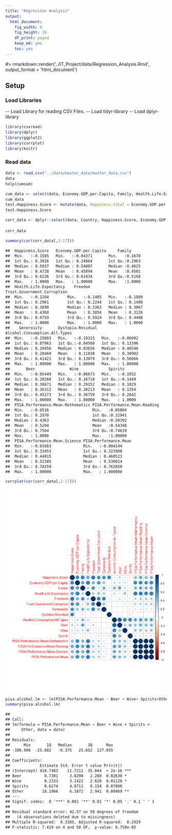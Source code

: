 ```yaml
---
title: "Regression Analysis"
output:
  html_document:
    fig_width: 8
    fig_height: 10
    df_print: paged
    keep_md: yes
    toc: yes
---
```

#> rmarkdown::render('../IT_Project/data/Regression_Analysis.Rmd', output_format = 'html_document')



## Setup

### Load Libraries 

-- Load Library for reading CSV Files.
-- Load tidyr-library
-- Load dplyr-library


```r
library(csvread)
library(dplyr)
library(ggplot2)
library(corrplot)
library(knitr)
```
### Read data


```r
data <- read.csv("../data/master_data/master_data.csv")
data
help(cumsum)
```

```r
cum_data <- select(data, Economy.GDP.per.Capita, Family, Health.Life.Expectancy,Freedom, Trust.Government.Corruption, Generosity, Dystopia.Residual)
cum_data
test.Happiness.Score <- mutate(data, Happiness.total = Economy.GDP.per.Capita+Family+ Health.Life.Expectancy,Freedom+Trust.Government.Corruption+Generosity+ Dystopia.Residual)
test.Happiness.Score
```


```r
corr_data <- dplyr::select(data, Country, Happiness.Score, Economy.GDP.per.Capita, Family, Health.Life.Expectancy,Freedom, Trust.Government.Corruption, Generosity, Dystopia.Residual,Alcohol.Consumption.All.Types,Beer, Wine, Spirits, contains("PISA"))

corr_data
```

<div data-pagedtable="false">
  <script data-pagedtable-source type="application/json">
{"columns":[{"label":["Country"],"name":[1],"type":["fctr"],"align":["left"]},{"label":["Happiness.Score"],"name":[2],"type":["dbl"],"align":["right"]},{"label":["Economy.GDP.per.Capita"],"name":[3],"type":["dbl"],"align":["right"]},{"label":["Family"],"name":[4],"type":["dbl"],"align":["right"]},{"label":["Health.Life.Expectancy"],"name":[5],"type":["dbl"],"align":["right"]},{"label":["Freedom"],"name":[6],"type":["dbl"],"align":["right"]},{"label":["Trust.Government.Corruption"],"name":[7],"type":["dbl"],"align":["right"]},{"label":["Generosity"],"name":[8],"type":["dbl"],"align":["right"]},{"label":["Dystopia.Residual"],"name":[9],"type":["dbl"],"align":["right"]},{"label":["Alcohol.Consumption.All.Types"],"name":[10],"type":["dbl"],"align":["right"]},{"label":["Beer"],"name":[11],"type":["dbl"],"align":["right"]},{"label":["Wine"],"name":[12],"type":["dbl"],"align":["right"]},{"label":["Spirits"],"name":[13],"type":["dbl"],"align":["right"]},{"label":["PISA.Performance.Mean.Mathematics"],"name":[14],"type":["dbl"],"align":["right"]},{"label":["PISA.Performance.Mean.Reading"],"name":[15],"type":["dbl"],"align":["right"]},{"label":["PISA.Performance.Mean.Science"],"name":[16],"type":["dbl"],"align":["right"]},{"label":["PISA.Performance.Mean"],"name":[17],"type":["dbl"],"align":["right"]}],"data":[{"1":"Albania","2":"4.959","3":"0.87867","4":"0.80434","5":"0.81325","6":"0.35733","7":"0.06413","8":"0.14272","9":"1.89894","10":"4.77","11":"1.57","12":"1.17","13":"1.94","14":"413.1570","15":"405.2588","16":"427.2250","17":"415.2136"},{"1":"Algeria","2":"5.605","3":"0.93929","4":"1.07772","5":"0.61766","6":"0.28579","7":"0.17383","8":"0.07822","9":"2.43209","10":"0.56","11":"0.31","12":"0.14","13":"0.10","14":"359.6062","15":"349.8593","16":"375.7451","17":"361.7369"},{"1":"Argentina","2":"6.574","3":"1.05351","4":"1.24823","5":"0.78723","6":"0.44974","7":"0.08484","8":"0.11451","9":"2.83600","10":"8.42","11":"3.36","12":"3.38","13":"0.81","14":"409.0333","15":"425.3031","16":"432.2262","17":"422.1875"},{"1":"Australia","2":"7.284","3":"1.33358","4":"1.30923","5":"0.93156","6":"0.65124","7":"0.35637","8":"0.43562","9":"2.26646","10":"9.52","11":"3.76","12":"3.66","13":"1.22","14":"493.8962","15":"502.9006","16":"509.9939","17":"502.2636"},{"1":"Austria","2":"7.200","3":"1.33723","4":"1.29704","5":"0.89042","6":"0.62433","7":"0.18676","8":"0.33088","9":"2.53320","10":"11.40","11":"6.10","12":"3.60","13":"1.70","14":"496.7423","15":"484.8656","16":"495.0375","17":"492.2151"},{"1":"Belgium","2":"6.937","3":"1.30782","4":"1.28566","5":"0.89667","6":"0.58450","7":"0.22540","8":"0.22250","9":"2.41484","10":"10.36","11":"4.60","12":"3.97","13":"1.47","14":"506.9844","15":"498.5242","16":"501.9997","17":"502.5028"},{"1":"Brazil","2":"6.983","3":"0.98124","4":"1.23287","5":"0.69702","6":"0.49049","7":"0.17521","8":"0.14574","9":"3.26001","10":"6.97","11":"4.45","12":"0.25","13":"2.24","14":"377.0695","15":"407.3486","16":"400.6821","17":"395.0334"},{"1":"Bulgaria","2":"4.218","3":"1.01216","4":"1.10614","5":"0.76649","6":"0.30587","7":"0.00872","8":"0.11921","9":"0.89991","10":"11.30","11":"4.22","12":"1.96","13":"4.99","14":"441.1899","15":"431.7175","16":"445.7720","17":"439.5598"},{"1":"Canada","2":"7.427","3":"1.32629","4":"1.32261","5":"0.90563","6":"0.63297","7":"0.32957","8":"0.45811","9":"2.45176","10":"8.00","11":"3.70","12":"2.00","13":"2.00","14":"515.6474","15":"526.6678","16":"527.7047","17":"523.3400"},{"1":"Chile","2":"6.670","3":"1.10715","4":"1.12447","5":"0.85857","6":"0.44132","7":"0.12869","8":"0.33363","9":"2.67585","10":"7.89","11":"2.85","12":"2.61","13":"2.43","14":"422.6714","15":"458.5709","16":"446.9561","17":"442.7328"},{"1":"Colombia","2":"6.477","3":"0.91861","4":"1.24018","5":"0.69077","6":"0.53466","7":"0.05120","8":"0.18401","9":"2.85737","10":"4.43","11":"3.13","12":"0.05","13":"1.23","14":"389.6438","15":"424.9052","16":"415.7288","17":"410.0926"},{"1":"Costa Rica","2":"7.226","3":"0.95578","4":"1.23788","5":"0.86027","6":"0.63376","7":"0.10583","8":"0.25497","9":"3.17728","10":"3.63","11":"2.31","12":"0.27","13":"1.02","14":"400.2534","15":"427.4875","16":"419.6080","17":"415.7830"},{"1":"Croatia","2":"5.759","3":"1.08254","4":"0.79624","5":"0.78805","6":"0.25883","7":"0.02430","8":"0.05444","9":"2.75414","10":"9.89","11":"4.50","12":"3.68","13":"1.34","14":"464.0401","15":"486.8632","16":"475.3912","17":"475.4315"},{"1":"Cyprus","2":"5.689","3":"1.20813","4":"0.89318","5":"0.92356","6":"0.40672","7":"0.06146","8":"0.30638","9":"1.88931","10":"9.55","11":"2.84","12":"2.71","13":"4.00","14":"437.1443","15":"442.8443","16":"432.5964","17":"437.5283"},{"1":"Czech Republic","2":"6.505","3":"1.17898","4":"1.20643","5":"0.84483","6":"0.46364","7":"0.02652","8":"0.10686","9":"2.67782","10":"12.82","11":"6.90","12":"2.67","13":"3.25","14":"492.3254","15":"487.2501","16":"492.8300","17":"490.8018"},{"1":"Denmark","2":"7.527","3":"1.32548","4":"1.36058","5":"0.87464","6":"0.64938","7":"0.48357","8":"0.34139","9":"2.49204","10":"9.38","11":"3.49","12":"4.21","13":"1.68","14":"511.0876","15":"499.8146","16":"501.9369","17":"504.2797"},{"1":"Dominican Republic","2":"4.885","3":"0.89537","4":"1.17202","5":"0.66825","6":"0.57672","7":"0.14234","8":"0.21684","9":"1.21305","10":"6.14","11":"3.49","12":"0.24","13":"2.34","14":"327.7020","15":"357.7377","16":"331.6388","17":"339.0262"},{"1":"Estonia","2":"5.429","3":"1.15174","4":"1.22791","5":"0.77361","6":"0.44888","7":"0.15184","8":"0.08680","9":"1.58782","10":"16.64","11":"5.44","12":"1.23","13":"8.37","14":"519.5291","15":"519.1429","16":"534.1937","17":"524.2886"},{"1":"Finland","2":"7.406","3":"1.29025","4":"1.31826","5":"0.88911","6":"0.64169","7":"0.41372","8":"0.23351","9":"2.61955","10":"8.51","11":"4.13","12":"1.75","13":"1.84","14":"511.0769","15":"526.4247","16":"530.6612","17":"522.7209"},{"1":"France","2":"6.575","3":"1.27778","4":"1.26038","5":"0.94579","6":"0.55011","7":"0.20646","8":"0.12332","9":"2.21126","10":"11.87","11":"2.16","12":"7.09","13":"2.42","14":"492.9204","15":"499.3061","16":"494.9776","17":"495.7347"},{"1":"Georgia","2":"4.297","3":"0.74190","4":"0.38562","5":"0.72926","6":"0.40577","7":"0.38331","8":"0.05547","9":"1.59541","10":"7.44","11":"1.37","12":"3.10","13":"2.97","14":"403.8332","15":"401.2881","16":"411.1315","17":"405.4176"},{"1":"Germany","2":"6.750","3":"1.32792","4":"1.29937","5":"0.89186","6":"0.61477","7":"0.21843","8":"0.28214","9":"2.11569","10":"11.99","11":"5.66","12":"3.84","13":"2.49","14":"505.9713","15":"509.1041","16":"509.1406","17":"508.0720"},{"1":"Greece","2":"4.857","3":"1.15406","4":"0.92933","5":"0.88213","6":"0.07699","7":"0.01397","8":"0.00000","9":"1.80101","10":"6.64","11":"2.04","12":"3.08","13":"1.44","14":"453.6299","15":"467.0395","16":"454.8288","17":"458.4994"},{"1":"Hungary","2":"4.800","3":"1.12094","4":"1.20215","5":"0.75905","6":"0.32112","7":"0.02758","8":"0.12800","9":"1.24074","10":"10.90","11":"3.93","12":"3.41","13":"3.57","14":"476.8309","15":"469.5233","16":"476.7475","17":"474.3672"},{"1":"Iceland","2":"7.561","3":"1.30232","4":"1.40223","5":"0.94784","6":"0.62877","7":"0.14145","8":"0.43630","9":"2.70201","10":"7.66","11":"4.26","12":"2.15","13":"1.25","14":"488.0332","15":"481.5255","16":"473.2301","17":"480.9296"},{"1":"Indonesia","2":"5.399","3":"0.82827","4":"1.08708","5":"0.63793","6":"0.46611","7":"0.00000","8":"0.51535","9":"1.86399","10":"0.28","11":"0.05","12":"0.22","13":"0.01","14":"386.1096","15":"397.2595","16":"403.0997","17":"395.4896"},{"1":"Ireland","2":"6.940","3":"1.33596","4":"1.36948","5":"0.89533","6":"0.61777","7":"0.28703","8":"0.45901","9":"1.97570","10":"10.93","11":"5.14","12":"3.06","13":"1.97","14":"503.7220","15":"520.8148","16":"502.5751","17":"509.0373"},{"1":"Israel","2":"7.278","3":"1.22857","4":"1.22393","5":"0.91387","6":"0.41319","7":"0.07785","8":"0.33172","9":"3.08854","10":"2.61","11":"1.41","12":"0.11","13":"1.05","14":"469.6695","15":"478.9606","16":"466.5528","17":"471.7276"},{"1":"Italy","2":"5.948","3":"1.25114","4":"1.19777","5":"0.95446","6":"0.26236","7":"0.02901","8":"0.22823","9":"2.02518","10":"7.14","11":"1.78","12":"4.61","13":"0.74","14":"489.7287","15":"484.7580","16":"480.5468","17":"485.0112"},{"1":"Japan","2":"5.987","3":"1.27074","4":"1.25712","5":"0.99111","6":"0.49615","7":"0.18060","8":"0.10705","9":"1.68435","10":"6.86","11":"1.25","12":"0.38","13":"2.74","14":"532.4399","15":"515.9585","16":"538.3948","17":"528.9311"},{"1":"Jordan","2":"5.192","3":"0.90198","4":"1.05392","5":"0.69639","6":"0.40661","7":"0.14293","8":"0.11053","9":"1.87996","10":"0.37","11":"0.07","12":"0.01","13":"0.29","14":"380.2590","15":"408.1022","16":"408.6691","17":"399.0101"},{"1":"Kazakhstan","2":"5.855","3":"1.12254","4":"1.12241","5":"0.64368","6":"0.51649","7":"0.08454","8":"0.11827","9":"2.24729","10":"5.92","11":"1.78","12":"0.38","13":"3.76","14":"459.8160","15":"427.1410","16":"456.4836","17":"447.8135"},{"1":"Latvia","2":"5.098","3":"1.11312","4":"1.09562","5":"0.72437","6":"0.29671","7":"0.06332","8":"0.18226","9":"1.62215","10":"10.82","11":"4.80","12":"1.24","13":"4.13","14":"482.3051","15":"487.7581","16":"490.2250","17":"486.7627"},{"1":"Lebanon","2":"4.839","3":"1.02564","4":"0.80001","5":"0.83947","6":"0.33916","7":"0.04582","8":"0.21854","9":"1.57059","10":"1.18","11":"0.38","12":"0.19","13":"0.59","14":"396.2497","15":"346.5490","16":"386.4854","17":"376.4280"},{"1":"Lithuania","2":"5.833","3":"1.14723","4":"1.25745","5":"0.73128","6":"0.21342","7":"0.01031","8":"0.02641","9":"2.44649","10":"14.42","11":"6.28","12":"1.03","13":"5.35","14":"478.3834","15":"472.4066","16":"475.4089","17":"475.3996"},{"1":"Luxembourg","2":"6.946","3":"1.56391","4":"1.21963","5":"0.91894","6":"0.61583","7":"0.37798","8":"0.28034","9":"1.96961","10":"11.83","11":"3.91","12":"5.47","13":"2.46","14":"485.7706","15":"481.4391","16":"482.8064","17":"483.3387"},{"1":"Macedonia","2":"5.007","3":"0.91851","4":"1.00232","5":"0.73545","6":"0.33457","7":"0.05327","8":"0.22359","9":"1.73933","10":"4.68","11":"1.67","12":"2.15","13":"0.84","14":"371.3114","15":"351.7415","16":"383.6824","17":"368.9118"},{"1":"Malaysia","2":"5.770","3":"1.12486","4":"1.07023","5":"0.72394","6":"0.53024","7":"0.10501","8":"0.33075","9":"1.88541","10":"0.64","11":"0.39","12":"0.13","13":"0.11","14":"446.1098","15":"430.5782","16":"442.9475","17":"439.8785"},{"1":"Malta","2":"6.302","3":"1.20740","4":"1.30203","5":"0.88721","6":"0.60365","7":"0.13586","8":"0.51752","9":"1.64880","10":"7.75","11":"2.96","12":"2.21","13":"2.16","14":"478.6448","15":"446.6661","16":"464.7819","17":"463.3643"},{"1":"Mexico","2":"7.187","3":"1.02054","4":"0.91451","5":"0.81444","6":"0.48181","7":"0.21312","8":"0.14074","9":"3.60214","10":"5.28","11":"4.01","12":"0.11","13":"1.14","14":"408.0235","15":"423.2765","16":"415.7099","17":"415.6700"},{"1":"Moldova","2":"5.889","3":"0.59448","4":"1.01528","5":"0.61826","6":"0.32818","7":"0.01615","8":"0.20951","9":"3.10712","10":"9.39","11":"1.52","12":"5.25","13":"2.43","14":"419.6635","15":"416.2293","16":"427.9978","17":"421.2969"},{"1":"Montenegro","2":"5.192","3":"0.97438","4":"0.90557","5":"0.72521","6":"0.18260","7":"0.14296","8":"0.16140","9":"2.10017","10":"6.41","11":"0.69","12":"2.76","13":"2.83","14":"417.9341","15":"426.8845","16":"411.3136","17":"418.7107"},{"1":"Netherlands","2":"7.378","3":"1.32944","4":"1.28017","5":"0.89284","6":"0.61576","7":"0.31814","8":"0.47610","9":"2.46570","10":"8.03","11":"3.83","12":"2.88","13":"1.32","14":"512.2528","15":"502.9591","16":"508.5748","17":"507.9289"},{"1":"New Zealand","2":"7.286","3":"1.25018","4":"1.31967","5":"0.90837","6":"0.63938","7":"0.42922","8":"0.47501","9":"2.26425","10":"8.87","11":"3.35","12":"2.97","13":"2.53","14":"495.2233","15":"509.2707","16":"513.3035","17":"505.9325"},{"1":"Norway","2":"7.522","3":"1.45900","4":"1.33095","5":"0.88521","6":"0.66973","7":"0.36503","8":"0.34699","9":"2.46531","10":"5.97","11":"2.57","12":"2.22","13":"1.03","14":"501.7298","15":"513.1912","16":"498.4811","17":"504.4674"},{"1":"Peru","2":"5.824","3":"0.90019","4":"0.97459","5":"0.73017","6":"0.41496","7":"0.05989","8":"0.14982","9":"2.59450","10":"5.10","11":"3.06","12":"0.41","13":"1.62","14":"386.5606","15":"397.5414","16":"396.6836","17":"393.5952"},{"1":"Poland","2":"5.791","3":"1.12555","4":"1.27948","5":"0.77903","6":"0.53122","7":"0.04212","8":"0.16759","9":"1.86565","10":"10.48","11":"5.83","12":"0.89","13":"3.76","14":"504.4693","15":"505.6971","16":"501.4353","17":"503.8672"},{"1":"Portugal","2":"5.102","3":"1.15991","4":"1.13935","5":"0.87519","6":"0.51469","7":"0.01078","8":"0.13719","9":"1.26462","10":"10.54","11":"2.69","12":"6.54","13":"0.82","14":"491.6270","15":"498.1289","16":"501.1001","17":"496.9520"},{"1":"Qatar","2":"6.611","3":"1.69042","4":"1.07860","5":"0.79733","6":"0.64040","7":"0.52208","8":"0.32573","9":"1.55674","10":"1.26","11":"0.33","12":"0.13","13":"0.79","14":"402.4007","15":"401.8874","16":"417.6112","17":"407.2998"},{"1":"Republic of Korea","2":"5.984","3":"1.24461","4":"0.95774","5":"0.96538","6":"0.33208","7":"0.07857","8":"0.18557","9":"2.21978","10":"9.06","11":"2.01","12":"0.17","13":"0.64","14":"524.1062","15":"517.4367","16":"515.8099","17":"519.1176"},{"1":"Republic of Korea","2":"5.984","3":"1.24461","4":"0.95774","5":"0.96538","6":"0.33208","7":"0.07857","8":"0.18557","9":"2.21978","10":"3.35","11":"0.09","12":"0.00","13":"3.26","14":"524.1062","15":"517.4367","16":"515.8099","17":"519.1176"},{"1":"Russian Federation","2":"5.716","3":"1.13764","4":"1.23617","5":"0.66926","6":"0.36679","7":"0.03005","8":"0.00199","9":"2.27394","10":"8.41","11":"3.49","12":"0.87","13":"3.36","14":"494.0600","15":"494.6278","16":"486.6310","17":"491.7729"},{"1":"Singapore","2":"6.798","3":"1.52186","4":"1.02000","5":"1.02525","6":"0.54252","7":"0.49210","8":"0.31105","9":"1.88501","10":"1.80","11":"1.25","12":"0.27","13":"0.25","14":"564.1897","15":"535.1002","16":"555.5747","17":"551.6215"},{"1":"Slovakia","2":"5.995","3":"1.16891","4":"1.26999","5":"0.78902","6":"0.31751","7":"0.03431","8":"0.16893","9":"2.24639","10":"10.78","11":"3.44","12":"2.61","13":"4.27","14":"475.2301","15":"452.5143","16":"460.7749","17":"462.8398"},{"1":"Slovenia","2":"5.848","3":"1.18498","4":"1.27385","5":"0.87337","6":"0.60855","7":"0.03787","8":"0.25328","9":"1.61583","10":"11.49","11":"5.73","12":"4.90","13":"0.86","14":"509.9196","15":"505.2159","16":"512.8636","17":"509.3330"},{"1":"Spain","2":"6.329","3":"1.23011","4":"1.31379","5":"0.95562","6":"0.45951","7":"0.06398","8":"0.18227","9":"2.12367","10":"8.26","11":"4.51","12":"1.55","13":"2.21","14":"485.8432","15":"495.5764","16":"492.7861","17":"491.4019"},{"1":"Sweden","2":"7.364","3":"1.33171","4":"1.28907","5":"0.91087","6":"0.65980","7":"0.43844","8":"0.36262","9":"2.37119","10":"7.16","11":"2.62","12":"3.42","13":"1.01","14":"493.9181","15":"500.1556","16":"493.4224","17":"495.8320"},{"1":"Switzerland","2":"7.587","3":"1.39651","4":"1.34951","5":"0.94143","6":"0.66557","7":"0.41978","8":"0.29678","9":"2.51738","10":"9.62","11":"3.17","12":"4.58","13":"1.76","14":"521.2506","15":"492.1982","16":"505.5058","17":"506.3182"},{"1":"Thailand","2":"6.455","3":"0.96690","4":"1.26504","5":"0.73850","6":"0.55664","7":"0.03187","8":"0.57630","9":"2.31945","10":"6.57","11":"1.86","12":"0.18","13":"4.53","14":"415.4638","15":"409.1301","16":"421.3373","17":"415.3104"},{"1":"Trinidad and Tobago","2":"6.168","3":"1.21183","4":"1.18354","5":"0.61483","6":"0.55884","7":"0.01140","8":"0.31844","9":"2.26882","10":"6.87","11":"3.73","12":"0.25","13":"2.77","14":"417.2434","15":"427.2733","16":"424.5905","17":"423.0357"},{"1":"Tunisia","2":"4.739","3":"0.88113","4":"0.60429","5":"0.73793","6":"0.26268","7":"0.06358","8":"0.06431","9":"2.12466","10":"1.42","11":"1.04","12":"0.33","13":"0.05","14":"366.8180","15":"361.0555","16":"386.4034","17":"371.4256"},{"1":"Turkey","2":"5.332","3":"1.06098","4":"0.94632","5":"0.73172","6":"0.22815","7":"0.15746","8":"0.12253","9":"2.08528","10":"1.40","11":"0.80","12":"0.13","13":"0.47","14":"420.4540","15":"428.3351","16":"425.4895","17":"424.7595"},{"1":"United Arab Emirates","2":"6.901","3":"1.42727","4":"1.12575","5":"0.80925","6":"0.64157","7":"0.38583","8":"0.26428","9":"2.24743","10":"2.03","11":"0.21","12":"0.14","13":"1.68","14":"427.4827","15":"433.5423","16":"436.7311","17":"432.5854"},{"1":"United Kingdom","2":"6.867","3":"1.26637","4":"1.28548","5":"0.90943","6":"0.59625","7":"0.32067","8":"0.51912","9":"1.96994","10":"9.82","11":"3.49","12":"3.48","13":"2.13","14":"492.4785","15":"497.9719","16":"509.2215","17":"499.8906"},{"1":"United States","2":"7.119","3":"1.39451","4":"1.24711","5":"0.86179","6":"0.54604","7":"0.15890","8":"0.40105","9":"2.51011","10":"8.78","11":"4.13","12":"1.59","13":"3.07","14":"469.6285","15":"496.9351","16":"496.2424","17":"487.6020"},{"1":"Uruguay","2":"6.485","3":"1.06166","4":"1.20890","5":"0.81160","6":"0.60362","7":"0.24558","8":"0.23240","9":"2.32142","10":"9.03","11":"3.18","12":"3.94","13":"1.91","14":"417.9919","15":"436.5721","16":"435.3630","17":"429.9757"},{"1":"Vietnam","2":"5.360","3":"0.63216","4":"0.91226","5":"0.74676","6":"0.59444","7":"0.10441","8":"0.16860","9":"2.20173","10":"2.92","11":"2.67","12":"0.02","13":"0.23","14":"494.5183","15":"486.7738","16":"524.6445","17":"501.9789"}],"options":{"columns":{"min":{},"max":[10]},"rows":{"min":[10],"max":[10]},"pages":{}}}
  </script>
</div>


```r
summary(cor(corr_data[,2:17]))
```

```
##  Happiness.Score   Economy.GDP.per.Capita     Family      
##  Min.   :-0.1585   Min.   :-0.04371       Min.   :0.1678  
##  1st Qu.: 0.3816   1st Qu.: 0.24864       1st Qu.:0.2963  
##  Median : 0.5037   Median : 0.54887       Median :0.4625  
##  Mean   : 0.4728   Mean   : 0.45894       Mean   :0.4501  
##  3rd Qu.: 0.6226   3rd Qu.: 0.61434       3rd Qu.:0.5168  
##  Max.   : 1.0000   Max.   : 1.00000       Max.   :1.0000  
##  Health.Life.Expectancy    Freedom        Trust.Government.Corruption
##  Min.   :-0.1204        Min.   :-0.1405   Min.   :-0.1889            
##  1st Qu.: 0.2961        1st Qu.: 0.2244   1st Qu.: 0.1480            
##  Median : 0.3890        Median : 0.3363   Median : 0.3067            
##  Mean   : 0.4360        Mean   : 0.3856   Mean   : 0.3126            
##  3rd Qu.: 0.6759        3rd Qu.: 0.5924   3rd Qu.: 0.4488            
##  Max.   : 1.0000        Max.   : 1.0000   Max.   : 1.0000            
##    Generosity       Dystopia.Residual  Alcohol.Consumption.All.Types
##  Min.   :-0.15803   Min.   :-0.19315   Min.   :-0.06092             
##  1st Qu.: 0.07963   1st Qu.:-0.04568   1st Qu.: 0.13396             
##  Median : 0.20456   Median : 0.03656   Median : 0.46546             
##  Mean   : 0.28469   Mean   : 0.11838   Mean   : 0.38902             
##  3rd Qu.: 0.41421   3rd Qu.: 0.13879   3rd Qu.: 0.56866             
##  Max.   : 1.00000   Max.   : 1.00000   Max.   : 1.00000             
##       Beer               Wine             Spirits       
##  Min.   :-0.05449   Min.   :-0.06673   Min.   :-0.1932  
##  1st Qu.: 0.20268   1st Qu.: 0.16710   1st Qu.:-0.1449  
##  Median : 0.36671   Median : 0.29152   Median : 0.1029  
##  Mean   : 0.36312   Mean   : 0.30213   Mean   : 0.1354  
##  3rd Qu.: 0.45173   3rd Qu.: 0.36759   3rd Qu.: 0.2042  
##  Max.   : 1.00000   Max.   : 1.00000   Max.   : 1.0000  
##  PISA.Performance.Mean.Mathematics PISA.Performance.Mean.Reading
##  Min.   :-0.0516                   Min.   :0.05804              
##  1st Qu.: 0.2970                   1st Qu.:0.32941              
##  Median : 0.4363                   Median :0.50392              
##  Mean   : 0.5204                   Mean   :0.54346              
##  3rd Qu.: 0.7564                   3rd Qu.:0.74639              
##  Max.   : 1.0000                   Max.   :1.00000              
##  PISA.Performance.Mean.Science PISA.Performance.Mean
##  Min.   :-0.01683              Min.   :-0.004144    
##  1st Qu.: 0.33453              1st Qu.: 0.323908    
##  Median : 0.44815              Median : 0.468523    
##  Mean   : 0.52385              Mean   : 0.536014    
##  3rd Qu.: 0.74259              3rd Qu.: 0.762850    
##  Max.   : 1.00000              Max.   : 1.000000
```

```r
corrplot(cor(corr_data[,2:17]))
```

![](Regression_Analysis_files/figure-html/unnamed-chunk-5-1.png)<!-- -->



```r
pisa.alcohol.lm <- lm(PISA.Performance.Mean ~ Beer + Wine+ Spirits+Other, data)
summary(pisa.alcohol.lm)
```

```
## 
## Call:
## lm(formula = PISA.Performance.Mean ~ Beer + Wine + Spirits + 
##     Other, data = data)
## 
## Residuals:
##      Min       1Q   Median       3Q      Max 
## -106.908  -25.682   -0.375   25.652  127.035 
## 
## Coefficients:
##             Estimate Std. Error t value Pr(>|t|)    
## (Intercept) 410.7483    11.7211  35.044  < 2e-16 ***
## Beer          8.7301     3.8290   2.280  0.02630 *  
## Wine          8.2333     3.1422   2.620  0.01120 *  
## Spirits       0.6274     4.0711   0.154  0.87806    
## Other        18.1966     6.1872   2.941  0.00469 ** 
## ---
## Signif. codes:  0 '***' 0.001 '**' 0.01 '*' 0.05 '.' 0.1 ' ' 1
## 
## Residual standard error: 42.57 on 58 degrees of freedom
##   (4 observations deleted due to missingness)
## Multiple R-squared:  0.3385,	Adjusted R-squared:  0.2929 
## F-statistic: 7.419 on 4 and 58 DF,  p-value: 6.758e-05
```

